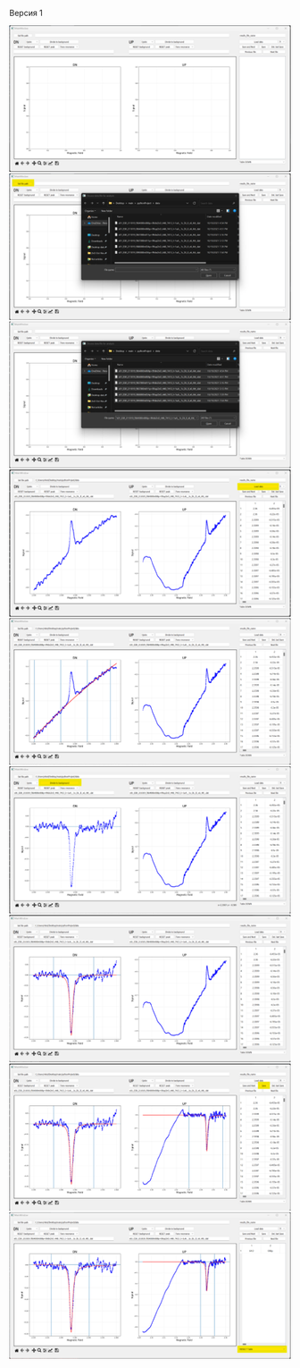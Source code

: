 Версия 1

![](https://github.com/nikolaevgk/ESR_project/blob/main/v1/Screenshots/Screenshot_1.png)
![](https://github.com/nikolaevgk/ESR_project/blob/main/v1/Screenshots/Screenshot_2.png)
![](https://github.com/nikolaevgk/ESR_project/blob/main/v1/Screenshots/Screenshot_3.png)
![](https://github.com/nikolaevgk/ESR_project/blob/main/v1/Screenshots/Screenshot_4.png)
![](https://github.com/nikolaevgk/ESR_project/blob/main/v1/Screenshots/Screenshot_5.png)
![](https://github.com/nikolaevgk/ESR_project/blob/main/v1/Screenshots/Screenshot_6.png)
![](https://github.com/nikolaevgk/ESR_project/blob/main/v1/Screenshots/Screenshot_7.png)
![](https://github.com/nikolaevgk/ESR_project/blob/main/v1/Screenshots/Screenshot_8.png)
![](https://github.com/nikolaevgk/ESR_project/blob/main/v1/Screenshots/Screenshot_9.png)
